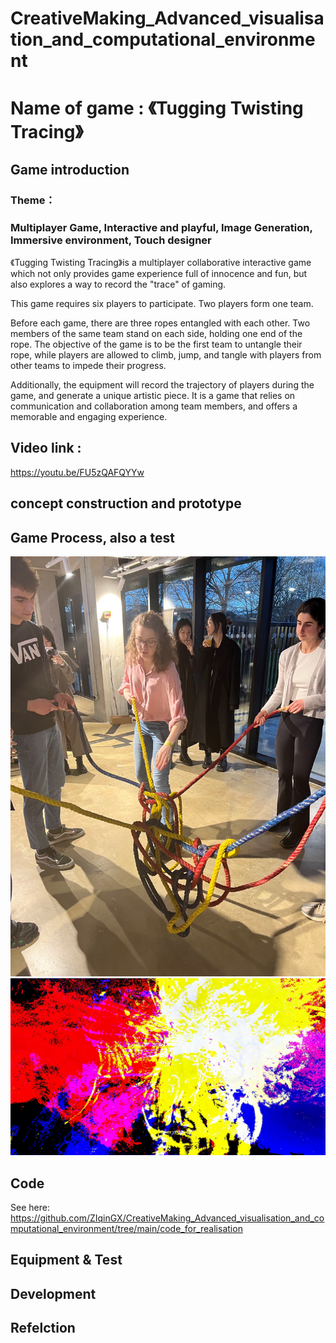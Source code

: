 # CreativeMaking_Advanced_visualisation_and_computational_environment

# Name of game : 《Tugging Twisting Tracing》

## Game introduction

### Theme： 
### Multiplayer Game, Interactive and playful, Image Generation, Immersive environment, Touch designer


《Tugging Twisting Tracing》is a multiplayer collaborative interactive game which not only provides game experience full of innocence and fun, but also explores a way to record the "trace" of gaming. 

This game requires six players to participate. Two players form one team. 

Before each game, there are three ropes entangled with each other. Two members of the same team stand on each side, holding one end of the rope. The objective of the game is to be the first team to untangle their rope, while players are allowed to climb, jump, and tangle with players from other teams to impede their progress. 

Additionally, the equipment will record the trajectory of players during the game, and generate a unique artistic piece. It is a game that relies on communication and collaboration among team members, and offers a memorable and engaging experience.

## Video link :
https://youtu.be/FU5zQAFQYYw 



## concept construction and prototype

## Game Process, also a test
![图片名称](https://github.com/ZIqinGX/CreativeMaking_Advanced_visualisation_and_computational_environment/blob/main/Picture_of_process/game_process_record1.png) 
![图片名称](https://github.com/ZIqinGX/CreativeMaking_Advanced_visualisation_and_computational_environment/blob/main/Generated_pictures_from_playing/artwork3.jpg) 
## Code
See here: https://github.com/ZIqinGX/CreativeMaking_Advanced_visualisation_and_computational_environment/tree/main/code_for_realisation

## Equipment & Test

## Development

## Refelction
